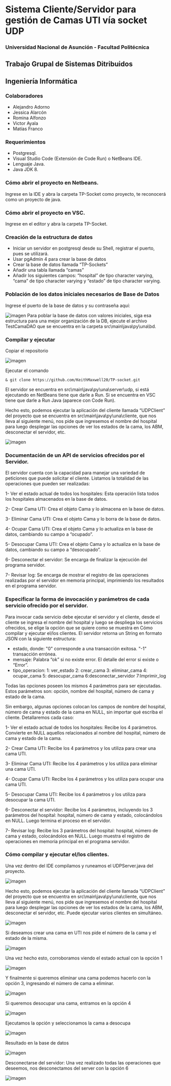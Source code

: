 # Sistema Cliente/Servidor para gestión de Camas UTI vía socket UDP
### Universidad Nacional de Asunción - Facultad Politécnica
## Trabajo Grupal de Sistemas Ditribuidos
## Ingeniería Informática

### Colaboradores
* Alejandro Adorno
* Jessica Alarcón
* Romina Alfonzo 
* Victor Ayala
* Matías Franco

### Requerimientos
* Postgresql.
* Visual Studio Code (Extensión de Code Run) o NetBeans IDE.
* Lenguaje Java.
* Java JDK 8.

### Cómo abrir el proyecto en Netbeans.
Ingrese en la IDE y abra la carpeta TP-Socket como proyecto, te reconocerá como un proyecto de java.

### Cómo abrir el proyecto en VSC.
Ingrese en el editor y abra la carpeta TP-Socket.

### Creación de la estructura de datos
* Iniciar un servidor en postgresql desde su Shell, registrar el puerto, pues se utilizará.
* Usar pgAdmin 4 para crear la base de datos
* Crear la base de datos llamada “TP-Sockets”
* Añadir una tabla llamada “camas”
* Añadir los siguientes campos: “hospital” de tipo character varying, “cama” de tipo character varying y “estado” de tipo character varying.

### Población de los datos iniciales necesarios de Base de Datos
Ingrese el puerto de la base de datos y su contraseña aquí:

![imagen](https://user-images.githubusercontent.com/88010175/131271235-eda4248a-50d6-44db-8286-78aca883beee.png)
Para poblar la base de datos con valores iniciales, siga esa estructura para una mejor organización de la DB, ejecute el archivo TestCamaDAO que se encuentra en la carpeta src\main\java\py\una\bd.

### Compilar y ejecutar 
Copiar el repositorio

![imagen](https://user-images.githubusercontent.com/88010175/131270398-8bc40fe3-d7e6-4b5f-bb50-410c5d8bd528.png)

Ejecutar el comando

    & git clone https://github.com/KeithMaxwell20/TP-socket.git

El servidor se encuentra en src\main\java\py\una\server\udp, si está ejecutando en NetBeans tiene que darle a Run.
Si se encuentra en VSC tiene que darle a Run Java (aparece con Code Run).

Hecho esto, podemos ejecutar la aplicación del cliente llamada “UDPClient” del proyecto que se encuentra en src\main\java\py\una\cliente, que nos lleva al siguiente menú, nos pide que ingresemos el nombre del hospital para luego desplegar las opciones de ver los estados de la cama, los ABM, desconectar el servidor, etc.

![imagen](https://user-images.githubusercontent.com/88010175/131270872-8e418357-0a56-4480-9dd8-c08f04c60915.png)

### Documentación de un API de servicios ofrecidos por el Servidor.
El servidor cuenta con la capacidad para manejar una variedad de peticiones que puede solicitar el cliente. Listamos la totalidad de las operaciones que pueden ser realizadas:

1- Ver el estado actual de todos los hospitales: Esta operación lista todos los hospitales almacenados en la base de datos.

2- Crear Cama UTI: Crea el objeto Cama y lo almacena en la base de datos.

3- Eliminar Cama UTI: Crea el objeto Cama y lo borra de la base de datos.

4- Ocupar Cama UTI: Crea el objeto Cama y lo actualiza en la base de datos, cambiando su campo a “ocupado”.

5- Desocupar Cama UTI: Crea el objeto Cama y lo actualiza en la base de datos, cambiando su campo a “desocupado”.

6- Desconectar el servidor: Se encarga de finalizar la ejecución del programa servidor.

7- Revisar log: Se encarga de mostrar el registro de las operaciones realizadas por el servidor en memoria principal, imprimiendo los resultados en el programa servidor.

### Especificar la forma de invocación y parámetros de cada servicio ofrecido por el servidor.
Para invocar cada servicio debe ejecutar el servidor y el cliente, desde el cliente se ingresa el nombre del hospital y luego se despliega los servicios ofrecidos, se elige la opción que se quiere como se muestra en Cómo compilar y ejecutar el/los clientes.
El servidor retorna un String en formato JSON con la siguiente estructura:
* estado, donde:
    "0" corresponde a una transacción exitosa.
    "-1" transacción errónea.
* mensaje:
    Palabra “ok” si no existe error.
    El detalle del error si existe o “Error”.
* tipo_operacion:
    1: ver_estado
    2: crear_cama
    3: eliminar_cama
    4: ocupar_cama
    5: desocupar_cama
    6:desconectar_servidor
    7:Imprimir_log

Todas las opciones poseen los mismos 4 parámetros para ser ejecutadas.
Estos parámetros son: opción, nombre del hospital, número de cama y estado de la cama.

Sin embargo, algunas opciones colocan los campos de nombre del hospital, número de cama y estado de la cama en NULL, sin importar qué escriba el cliente. Detallaremos cada caso:

1- Ver el estado actual de todos los hospitales: Recibe los 4 parámetros. Convierte en NULL aquellos relacionados al nombre del hospital, número de cama y estado de la cama.

2- Crear Cama UTI: Recibe los 4 parámetros y  los utiliza para crear una cama UTI.

3- Eliminar Cama UTI: Recibe los 4 parámetros y los utiliza para eliminar una cama UTI.

4- Ocupar Cama UTI: Recibe los 4 parámetros y los utiliza para ocupar una cama UTI.

5- Desocupar Cama UTI: Recibe los 4 parámetros y los utiliza para desocupar la cama UTI.

6- Desconectar el servidor: Recibe los 4 parámetros, incluyendo los 3 parámetros del hospital: hospital, número de cama y estado, colocándolos en NULL. Luego termina el proceso en el servidor.

7- Revisar log: Recibe los 3 parámetros del hospital: hospital, número de cama y estado, colocándolos en NULL. Luego muestra el registro de operaciones en memoria principal en el programa servidor.

### Cómo compilar y ejecutar el/los clientes.

Una vez dentro del IDE compilamos y runeamos el UDPServer.java del proyecto.

![imagen](https://user-images.githubusercontent.com/88010175/131272624-19b2459f-9593-4d74-b080-c9f6118d34a0.png)


Hecho esto, podemos ejecutar la aplicación del cliente llamada “UDPClient” del proyecto que se encuentra en src\main\java\py\una\cliente, que nos lleva al siguiente menú, nos pide que ingresemos el nombre del hospital para luego desplegar las opciones de ver los estados de la cama, los ABM, desconectar el servidor, etc.
Puede ejecutar varios clientes en simultáneo.

![imagen](https://user-images.githubusercontent.com/88010175/131272645-9cac9fb0-0967-4e11-8819-856a8c6bb1e6.png)

Si deseamos crear una cama en UTI nos pide el número de la cama y el estado de la misma.

![imagen](https://user-images.githubusercontent.com/88010175/131272681-70827d00-ccaa-45f3-90ec-1f43c7f9bc93.png)

Una vez hecho esto, corroboramos viendo el estado actual con la opción 1

![imagen](https://user-images.githubusercontent.com/88010175/131272708-70fec4a1-bb85-4df5-9e53-d23cdb9aa627.png)

Y finalmente si queremos eliminar una cama podemos hacerlo con la opción 3, ingresando el número de cama a eliminar.

![imagen](https://user-images.githubusercontent.com/88010175/131272743-d9c80ace-f3a2-42a4-acb2-84a80e5aac95.png)

Si queremos desocupar una cama, entramos en la opción 4

![imagen](https://user-images.githubusercontent.com/88010175/131272784-ef375e49-4a92-47c4-975a-648bbb302568.png)

Ejecutamos la opción y seleccionamos la cama a desocupa

![imagen](https://user-images.githubusercontent.com/88010175/131272821-d9c39f51-250c-4599-8bdd-37d530254edc.png)

Resultado en la base de datos

![imagen](https://user-images.githubusercontent.com/88010175/131272857-551b8053-b735-422d-a644-a647139a9e25.png)

Desconectarse del servidor: Una vez realizado todas las operaciones que deseemos, nos desconectamos del server con la opción 6

![imagen](https://user-images.githubusercontent.com/88010175/131272881-49cd4445-c9f6-4961-a8e6-9558493cbe37.png)





